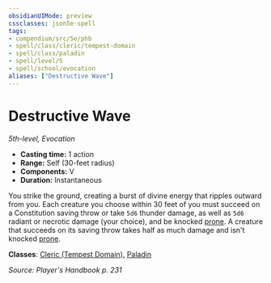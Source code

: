 ```yaml
---
obsidianUIMode: preview
cssclasses: json5e-spell
tags:
- compendium/src/5e/phb
- spell/class/cleric/tempest-domain
- spell/class/paladin
- spell/level/5
- spell/school/evocation
aliases: ["Destructive Wave"]
---
```

# Destructive Wave
*5th-level, Evocation*  

- **Casting time:** 1 action
- **Range:** Self (30-feet radius)
- **Components:** V
- **Duration:** Instantaneous

You strike the ground, creating a burst of divine energy that ripples outward from you. Each creature you choose within 30 feet of you must succeed on a Constitution saving throw or take `5d6` thunder damage, as well as `5d6` radiant or necrotic damage (your choice), and be knocked [prone](2.%20GM%20Tools/Misc%20DND%20Handbook/compendium/rules/conditions.md#prone). A creature that succeeds on its saving throw takes half as much damage and isn't knocked [prone](2.%20GM%20Tools/Misc%20DND%20Handbook/compendium/rules/conditions.md#prone).

**Classes**: [Cleric (Tempest Domain)](/compendium/classes/cleric-tempest-domain.md), [Paladin](/compendium/classes/paladin.md)

*Source: Player's Handbook p. 231*